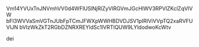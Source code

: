 Vm14YVUxTnJNVmhVV0d4WFlUSlNjRlZyVlRGVmJGcHlWV3RPVlZKclZqVlVW
bFl3WVVaSmVGTnJUbFpTCmJFWXpWWHBDVDJSV1pIRlViVVpTQ2xaRVFUVlJN
bVIzWkZkT2RGbDZNRXREYldSc1lVRTlQUW9LYldodwoKcWtv

dei